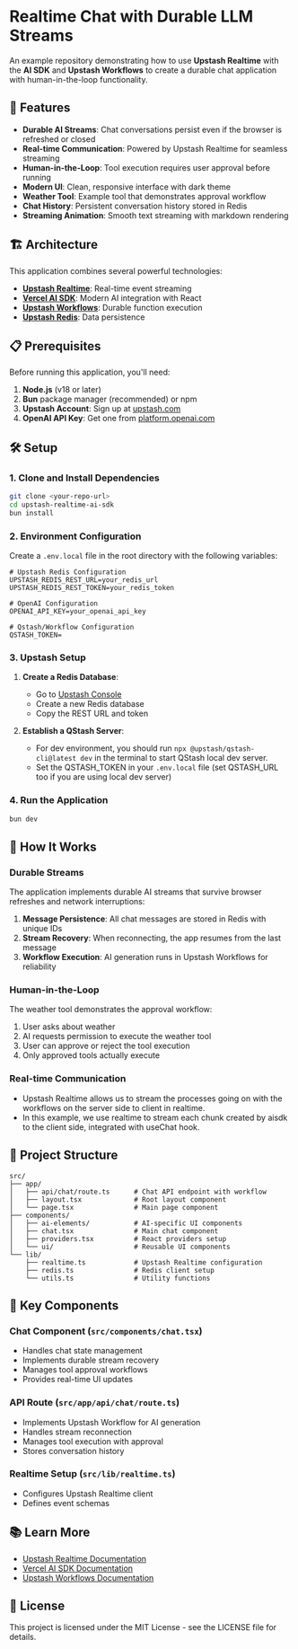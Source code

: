 # Realtime Chat with Durable LLM Streams

An example repository demonstrating how to use **Upstash Realtime** with the **AI SDK** and **Upstash Workflows** to create a durable chat application with human-in-the-loop functionality.

## 🚀 Features

- **Durable AI Streams**: Chat conversations persist even if the browser is refreshed or closed
- **Real-time Communication**: Powered by Upstash Realtime for seamless streaming
- **Human-in-the-Loop**: Tool execution requires user approval before running
- **Modern UI**: Clean, responsive interface with dark theme
- **Weather Tool**: Example tool that demonstrates approval workflow
- **Chat History**: Persistent conversation history stored in Redis
- **Streaming Animation**: Smooth text streaming with markdown rendering

## 🏗️ Architecture

This application combines several powerful technologies:

- **[Upstash Realtime](https://upstash.com/docs/realtime/overall/quickstart)**: Real-time event streaming
- **[Vercel AI SDK](https://ai-sdk.dev/docs/introduction)**: Modern AI integration with React
- **[Upstash Workflows](https://upstash.com/docs/workflow/getstarted)**: Durable function execution
- **[Upstash Redis](https://upstash.com/docs/redis/overall/getstarted)**: Data persistence

## 📋 Prerequisites

Before running this application, you'll need:

1. **Node.js** (v18 or later)
2. **Bun** package manager (recommended) or npm
3. **Upstash Account**: Sign up at [upstash.com](https://console.upstash.com/)
4. **OpenAI API Key**: Get one from [platform.openai.com](https://platform.openai.com)

## 🛠️ Setup

### 1. Clone and Install Dependencies

```bash
git clone <your-repo-url>
cd upstash-realtime-ai-sdk
bun install
```

### 2. Environment Configuration

Create a `.env.local` file in the root directory with the following variables:

```env
# Upstash Redis Configuration
UPSTASH_REDIS_REST_URL=your_redis_url
UPSTASH_REDIS_REST_TOKEN=your_redis_token

# OpenAI Configuration
OPENAI_API_KEY=your_openai_api_key

# Qstash/Workflow Configuration
QSTASH_TOKEN=
```

### 3. Upstash Setup

1. **Create a Redis Database**:

   - Go to [Upstash Console](https://console.upstash.com)
   - Create a new Redis database
   - Copy the REST URL and token

2. **Establish a QStash Server**:
   - For dev environment, you should run `npx @upstash/qstash-cli@latest dev` in the terminal to start QStash local dev server.
   - Set the QSTASH_TOKEN in your `.env.local` file (set QSTASH_URL too if you are using local dev server)

### 4. Run the Application

```bash
bun dev
```

## 🔧 How It Works

### Durable Streams

The application implements durable AI streams that survive browser refreshes and network interruptions:

1. **Message Persistence**: All chat messages are stored in Redis with unique IDs
2. **Stream Recovery**: When reconnecting, the app resumes from the last message
3. **Workflow Execution**: AI generation runs in Upstash Workflows for reliability

### Human-in-the-Loop

The weather tool demonstrates the approval workflow:

1. User asks about weather
2. AI requests permission to execute the weather tool
3. User can approve or reject the tool execution
4. Only approved tools actually execute

### Real-time Communication

- Upstash Realtime allows us to stream the processes going on with the workflows on the server side
to client in realtime.
- In this example, we use realtime to stream each chunk created by aisdk to the client side,
integrated with useChat hook.

## 📁 Project Structure

```
src/
├── app/
│   ├── api/chat/route.ts      # Chat API endpoint with workflow
│   ├── layout.tsx             # Root layout component
│   └── page.tsx               # Main page component
├── components/
│   ├── ai-elements/           # AI-specific UI components
│   ├── chat.tsx               # Main chat component
│   ├── providers.tsx          # React providers setup
│   └── ui/                    # Reusable UI components
└── lib/
    ├── realtime.ts            # Upstash Realtime configuration
    ├── redis.ts               # Redis client setup
    └── utils.ts               # Utility functions
```

## 🎯 Key Components

### Chat Component (`src/components/chat.tsx`)

- Handles chat state management
- Implements durable stream recovery
- Manages tool approval workflows
- Provides real-time UI updates

### API Route (`src/app/api/chat/route.ts`)

- Implements Upstash Workflow for AI generation
- Handles stream reconnection
- Manages tool execution with approval
- Stores conversation history

### Realtime Setup (`src/lib/realtime.ts`)

- Configures Upstash Realtime client
- Defines event schemas

## 📚 Learn More

- [Upstash Realtime Documentation](https://upstash.com/docs/realtime/overall/quickstart)
- [Vercel AI SDK Documentation](https://ai-sdk.dev/docs/introduction)
- [Upstash Workflows Documentation](https://upstash.com/docs/workflow/getstarted)

## 📄 License

This project is licensed under the MIT License - see the LICENSE file for details.
